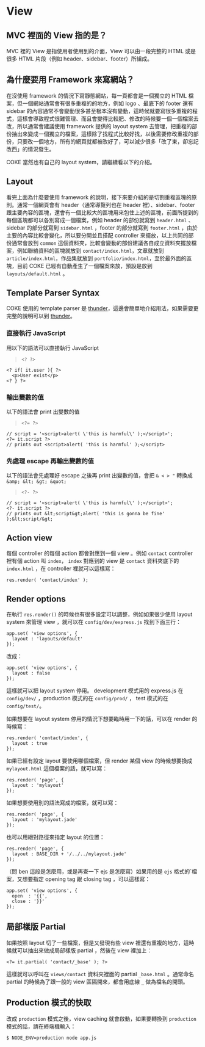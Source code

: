 # View

## MVC 裡面的 View 指的是？

MVC 裡的 View 是指使用者使用到的介面，View 可以由一段完整的 HTML 或是很多 HTML 片段（例如 header、sidebar、footer）所組成。



## 為什麼要用 Framework 來寫網站？

在沒使用 framework 的情況下寫靜態網站，每一頁都會是一個獨立的 HTML 檔案，但一個網站通常會有很多重複的的地方，例如 logo 、最底下的 footer 還有 sidebar 的內容通常不會變動很多甚至根本沒有變動，這時候就要寫很多重複的程式，這樣會導致程式很難管理、而且會變得比較肥、修改的時候要一個一個檔案去改，所以通常會建議使用 framework 提供的 layout system 去管理，把重複的部份抽出來變成一個獨立的檔案，這樣除了找程式比較好找，以後需要修改重複的部份，只要改一個地方，所有的網頁就都被改好了，可以減少很多「改了東，卻忘記改西」的情況發生。

COKE 當然也有自己的 layout system，請繼續看以下的介紹。



## Layout

看完上面為什麼要使用 framework 的說明，接下來要介紹的是切割重複區塊的原則。通常一個網頁會有 header（通常導覽列也在 header 裡）、sidebar、footer 跟主要內容的區塊，還會有一個比較大的區塊用來包住上述的區塊，前面所提到的每個區塊都可以各別寫成一個檔案，例如 header 的部份就寫到 `header.html` 、sidebar 的部分就寫到 `sidebar.html` ，footer 的部分就寫到 `footer.html` ，由於主要的內容比較會變化，所以要分開並且搭配 controller 來擺放，以上共同的部份通常會放到 `common` 這個資料夾，比較會變動的部份建議各自成立資料夾擺放檔案，例如聯絡資料的區塊就放到 `contact/index.html`，文章就放到 `article/index.html`，作品集就放到 `portfolio/index.html`，至於最外面的區塊，目前 COKE 已經有自動產生了一個檔案來放，預設是放到 `layouts/default.html` 。



## Template Parser Syntax

COKE 使用的 template parser 是 [thunder](https://github.com/dreamerslab/thunder)，這邊會簡單地介紹用法，如果需要更完整的說明可以到 [thunder](https://github.com/dreamerslab/thunder)。



### 直接執行 JavaScript

用以下的語法可以直接執行 JavaScript

> `<? ?>`

    <? if( it.user ){ ?>
      <p>User exist</p>
    <? } ?>

### 輸出變數的值

以下的語法會 print 出變數的值

> `<?= ?>`

    // script = '<script>alert( \'this is harmful\' );</script>';
    <?= it.script ?>
    // prints out <script>alert( 'this is harmful' );</script>

### 先處理 escape 再輸出變數的值

以下的語法會先處理好 escape 之後再 print 出變數的值，會把 `& < > "` 轉換成 `&amp; &lt; &gt; &quot;`

> `<?- ?>`

    // script = '<script>alert( \'this is harmful\' );</script>';
    <?- it.script ?>
    // prints out &lt;script&gt;alert( 'this is gonna be fine' );&lt;script/&gt;



## Action view

每個 controller 的每個 action 都會對應到一個 view 。例如 `contact` controller 裡有個 action 叫 `index`， `index` 對應到的 view 是 `contact` 資料夾底下的 `index.html` ，在 controller 裡就可以這樣寫：

    res.render( 'contact/index' );



## Render options

在執行 `res.render()` 的時候也有很多設定可以調整，例如如果很少使用 layout system 來管理 view ，就可以在 `config/dev/express.js` 找到下面三行：

    app.set( 'view options', {
      layout : 'layouts/default'
    });


改成：

    app.set( 'view options', {
      layout : false
    });

這樣就可以把 layout system 停用。 development 模式用的 express.js 在 `config/dev/` ，production 模式的在 `config/prod/` ， test 模式的在 `config/test/`。



如果想要在 layout system 停用的情況下想要臨時用一下的話，可以在 render 的時候寫：

    res.render( 'contact/index', {
      layout : true
    });



如果已經有設定 layout 要使用哪個檔案，但 render 某個 view 的時候想要換成 `mylayout.html` 這個檔案的話，就可以寫：

    res.render( 'page', {
      layout : 'mylayout'
    });



如果想要使用別的語法寫成的檔案，就可以寫：

    res.render( 'page', {
      layout : 'mylayout.jade'
    });



也可以用絕對路徑來指定 layout 的位置：

    res.render( 'page', {
      layout : BASE_DIR + '/../../mylayout.jade'
    });



（問 ben 這段是怎麼用，或是再查一下 ejs 是怎麼寫）如果用的是 `ejs` 格式的ˊ檔案，又想要指定 opening tag 跟 closing tag ，可以這樣寫：

    app.set( 'view options', {
      open  : '{{',
      close : '}}'
    });



## 局部樣版 Partial

如果按照 layout 切了一些檔案，但是又發現有些 view 裡還有重複的地方，這時候就可以抽出來做成局部樣版 partial ，然後在 view 裡加上：

    <?= it.partial( 'contact/_base' ); ?>

這樣就可以呼叫在 `views/contact` 資料夾裡面的 partial `_base.html` 。通常命名 partial 的時候為了跟一般的 view 區隔開來，都會用底線 `_` 做為檔名的開頭。

## Production 模式的快取

改成 `production` 模式之後，view caching 就會啟動，如果要轉換到 `production` 模式的話，請在終端機輸入：

    $ NODE_ENV=production node app.js